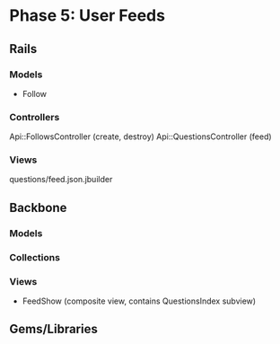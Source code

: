 # Phase 5: User Feeds

## Rails
### Models
* Follow

### Controllers
Api::FollowsController (create, destroy)
Api::QuestionsController (feed)

### Views
questions/feed.json.jbuilder

## Backbone
### Models

### Collections

### Views
* FeedShow (composite view, contains QuestionsIndex subview)

## Gems/Libraries
